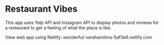 # Restaurant Vibes

This app uses Yelp API and Instagram API to display photos and reviews for a restaurant to get a feeling of what the place is like.

View web app using Netlify:
wonderful-varahamihira-5af3e6.netlify.com
